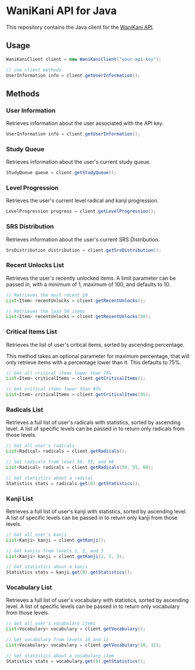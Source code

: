 # WaniKani API for Java

This repository contains the Java client for the [WaniKani API](https://www.wanikani.com/api).

## Usage

```java
WaniKaniClient client = new WaniKaniClient("your-api-key");

// use client methods
UserInformation info = client.getUserInformation();
```

## Methods

### User Information

Retrieves information about the user associated with the API key.

```java
UserInformation info = client.getUserInformation();
```

### Study Queue

Retrieves information about the user's current study queue.

```java
StudyQueue queue = client.getStudyQueue();
```

### Level Progression

Retrieves the user's current level radical and kanji progression.

```java
LevelProgression progress = client.getLevelProgression();
```

### SRS Distribution

Retrieves information about the user's current SRS Distribution.

```java
SrsDistribution distribution = client.getSrsDistribution();
```

### Recent Unlocks List

Retrieves the user's recently unlocked items. A limit parameter can be passed in, with a minimum of 1, maximum of 100, and defaults to 10.

```java
// Retrieves the most recent 10
List<Item> recentUnlocks = client.getRecentUnlocks();

// Retrieves the last 50 items
List<Item> recentUnlocks = client.getRecentUnlocks(50);
```

### Critical Items List

Retrieves the list of user's critical items, sorted by ascending percentage.

This method takes an optional parameter for maximum percentage, that will only retrieve items with a percentage lower than it. This defaults to 75%.

```java
// Get all critical items lower than 75%
List<Item> criticalItems = client.getCriticalItems();

// Get critical items lower than 95%
List<Item> criticalItems = client.getCriticalItems(95);
```

### Radicals List

Retrieves a full list of user's radicals with statistics, sorted by ascending level. A list of specific levels can be passed in to return only radicals from those levels.

```java
// Get all user's radicals
List<Radical> radicals = client.getRadicals();

// Get radicals from level 50, 55, and 60
List<Radical> radicals = client.getRadicals(50, 55, 60);

// Get statistics about a radical
Statistics stats = radicals.get(0).getStatistics();
```

### Kanji List

Retrieves a full list of user's kanji with statistics, sorted by ascending level. A list of specific levels can be passed in to return only kanji from those levels.

```java
// Get all user's kanji
List<Kanji> kanji = client.getKanji();

// Get kanjis from levels 1, 2, and 3
List<Kanji> kanji = client.getKanji(1, 2, 3);

// Get statistics about a kanji
Statistics stats = kanji.get(0).getStatistics();
```

### Vocabulary List

Retrieves a full list of user's vocabulary with statistics, sorted by ascending level. A list of specific levels can be passed in to return only vocabulary from those levels.

```java
// Get all user's vocabulary items
List<Vocabulary> vocabulary = client.getVocabulary();

// Get vocabulary from levels 10 and 11
List<Vocabulary> vocabulary = client.getVocabulary(10, 11);

// Get statistics about a vocabulary item
Statistics stats = vocabulary.get(0).getStatistics();
```